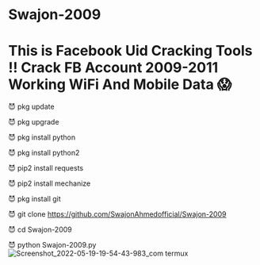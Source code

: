 # Swajon-2009
# This is Facebook Uid Cracking Tools ‼️ Crack FB Account 2009-2011 Working WiFi And Mobile Data 😱


😈 pkg update

😈 pkg upgrade

😈 pkg install python

😈 pkg install python2

😈 pip2 install requests

😈 pip2 install mechanize

😈 pkg install git

😈 git clone https://github.com/SwajonAhmedofficial/Swajon-2009

😈 cd Swajon-2009

😈 python Swajon-2009.py
![Screenshot_2022-05-19-19-54-43-983_com termux](https://user-images.githubusercontent.com/91185222/169310635-5ab34933-a60f-422a-b973-bfea5aee2c19.jpg)
